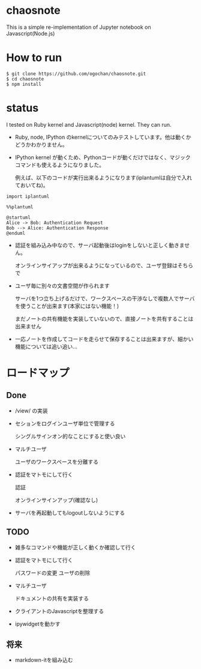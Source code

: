 # chaosnote

This is a simple re-implementation of Jupyter notebook on Javascript(Node.js)

# How to run

```
$ git clone https://github.com/ogochan/chaosnote.git
$ cd chaosnote
$ npm install
```

# status

I tested on Ruby kernel and Javascript(node) kernel. They can run.

* Ruby, node, IPython のkernelについてのみテストしています。他は動くかどうかわかりません。

* IPython kernel が動くため、Pythonコードが動くだけではなく、マジックコマンドも使えるようになりました。

  例えば、以下のコードが実行出来るようになります(iplantumlは自分で入れておいてね)。


```
import iplantuml
```

```
%%plantuml

@startuml
Alice -> Bob: Authentication Request
Bob --> Alice: Authentication Response
@enduml
```

* 認証を組み込み中なので、サーバ起動後はloginをしないと正しく動きません。

  オンラインサイアップが出来るようになっているので、ユーザ登録はそちらで

* ユーザ毎に別々の文書空間が作られます

  サーバを1つ立ち上げるだけで、ワークスペースの干渉なしで複数人でサーバを使うことが出来ます(本家にはない機能！)

  まだノートの共有機能を実装していないので、直接ノートを共有することは出来ません

* 一応ノートを作成してコードを走らせて保存することは出来ますが、細かい機能については追い追い...

# ロードマップ

## Done

* /view/ の実装

* セションをログインユーザ単位で管理する

  シングルサインオン的なことにすると使い良い

* マルチユーザ

  ユーザのワークスペースを分離する

* 認証をマトモにして行く

  認証

  オンラインサインアップ(確認なし)

* サーバを再起動してもlogoutしないようにする

## TODO

* 雑多なコマンドや機能が正しく動くか確認して行く

* 認証をマトモにして行く

  パスワードの変更
  ユーザの削除

* マルチユーザ

  ドキュメントの共有を実装する

* クライアントのJavascriptを整理する

* ipywidgetを動かす

## 将来

* markdown-itを組み込む
